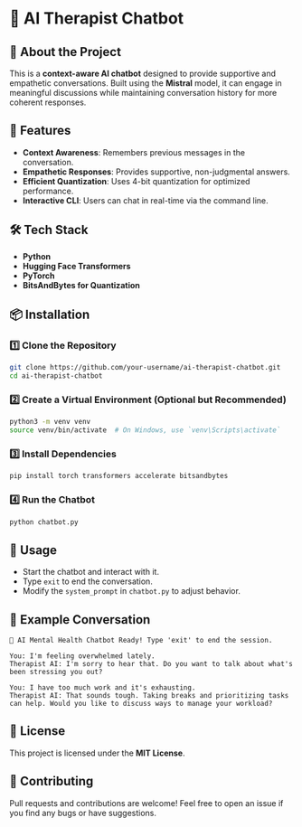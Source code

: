 # 🧠 AI Therapist Chatbot

## 🤖 About the Project
This is a **context-aware AI chatbot** designed to provide supportive and empathetic conversations. Built using the **Mistral** model, it can engage in meaningful discussions while maintaining conversation history for more coherent responses.

## 🚀 Features
- **Context Awareness**: Remembers previous messages in the conversation.
- **Empathetic Responses**: Provides supportive, non-judgmental answers.
- **Efficient Quantization**: Uses 4-bit quantization for optimized performance.
- **Interactive CLI**: Users can chat in real-time via the command line.

## 🛠 Tech Stack
- **Python**
- **Hugging Face Transformers**
- **PyTorch**
- **BitsAndBytes for Quantization**

## 📦 Installation
### 1️⃣ Clone the Repository
```bash
git clone https://github.com/your-username/ai-therapist-chatbot.git
cd ai-therapist-chatbot
```

### 2️⃣ Create a Virtual Environment (Optional but Recommended)
```bash
python3 -m venv venv
source venv/bin/activate  # On Windows, use `venv\Scripts\activate`
```

### 3️⃣ Install Dependencies
```bash
pip install torch transformers accelerate bitsandbytes
```

### 4️⃣ Run the Chatbot
```bash
python chatbot.py
```

## 🔧 Usage
- Start the chatbot and interact with it.
- Type `exit` to end the conversation.
- Modify the `system_prompt` in `chatbot.py` to adjust behavior.

## 📌 Example Conversation
```
🧠 AI Mental Health Chatbot Ready! Type 'exit' to end the session.

You: I'm feeling overwhelmed lately.
Therapist AI: I'm sorry to hear that. Do you want to talk about what's been stressing you out?

You: I have too much work and it's exhausting.
Therapist AI: That sounds tough. Taking breaks and prioritizing tasks can help. Would you like to discuss ways to manage your workload?
```

## 📜 License
This project is licensed under the **MIT License**.

## 🌟 Contributing
Pull requests and contributions are welcome! Feel free to open an issue if you find any bugs or have suggestions.

